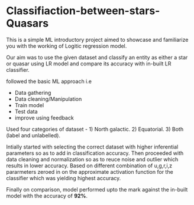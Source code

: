 # Classifiaction-between-stars-Quasars

This is a simple ML introductory project aimed to showcase and familiarize you with the working of Logitic regression model.

Our aim was to use the given dataset and classify an entity as either a star or quasar using LR model and compare its accuracy with in-built LR classifier.

followed the basic ML approach i.e

- Data gathering
- Data cleaning/Manipulation
- Train model
- Test data
- improve using feedback


Used four categories of dataset - 1) North galactic. 2) Equatorial. 3) Both (label and unlabelled).

Intially started with selecting the correct dataset with higher inferential parameters so as to add in classification accuracy. 
Then proceeded with data cleaning and normalization so as to reuce noise and outlier which results in lower accuracy.
Based on different combination of u,g,r,i,z pararmeters zeroed in on the approximate activation function for the classifier which was yielding highest accuracy.

Finally on comparison, model performed upto the mark against the in-built model with the accuracy of **92%**.
